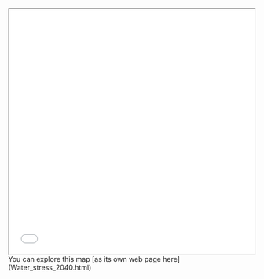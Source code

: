 <iframe src="Water_stress_2040.html" height="500" width="500"></iframe>
You can explore this map [as its own web page here](Water_stress_2040.html)
